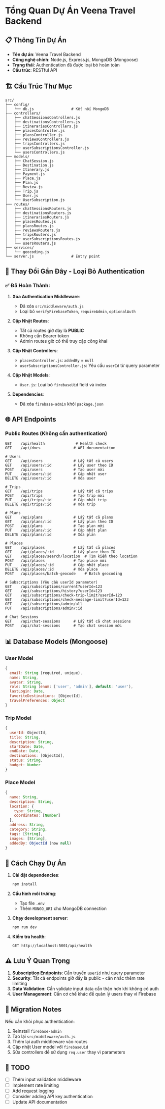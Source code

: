# Tổng Quan Dự Án Veena Travel Backend

## 📋 Thông Tin Dự Án
- **Tên dự án**: Veena Travel Backend
- **Công nghệ chính**: Node.js, Express.js, MongoDB (Mongoose)
- **Trạng thái**: Authentication đã được loại bỏ hoàn toàn
- **Cấu trúc**: RESTful API

## 🏗️ Cấu Trúc Thư Mục
```
src/
├── config/
│   └── db.js                 # Kết nối MongoDB
├── controllers/
│   ├── chatSessionsControllers.js
│   ├── destinationsControllers.js
│   ├── itinerariesControllers.js
│   ├── placesController.js
│   ├── plansController.js
│   ├── reviewsControllers.js
│   ├── tripsControllers.js
│   ├── userSubscriptionsController.js
│   └── usersControllers.js
├── models/
│   ├── ChatSession.js
│   ├── Destination.js
│   ├── Itinerary.js
│   ├── Payment.js
│   ├── Place.js
│   ├── Plan.js
│   ├── Review.js
│   ├── Trip.js
│   ├── User.js
│   └── UserSubscription.js
├── routes/
│   ├── chatSessionsRouters.js
│   ├── destinationsRouters.js
│   ├── itinerariesRouters.js
│   ├── placesRoutes.js
│   ├── plansRoutes.js
│   ├── reviewsRouters.js
│   ├── tripsRouters.js
│   ├── userSubscriptionsRoutes.js
│   └── usersRouters.js
├── services/
│   └── geocoding.js
└── server.js                 # Entry point
```

## 🔧 Thay Đổi Gần Đây - Loại Bỏ Authentication

### ✅ Đã Hoàn Thành:
1. **Xóa Authentication Middleware**:
   - Đã xóa `src/middleware/auth.js`
   - Loại bỏ `verifyFirebaseToken`, `requireAdmin`, `optionalAuth`

2. **Cập Nhật Routes**:
   - Tất cả routes giờ đây là **PUBLIC**
   - Không cần Bearer token
   - Admin routes giờ có thể truy cập công khai

3. **Cập Nhật Controllers**:
   - `placesController.js`: `addedBy` = `null`
   - `userSubscriptionsController.js`: Yêu cầu `userId` từ query parameter

4. **Cập Nhật Models**:
   - `User.js`: Loại bỏ `firebaseUid` field và index

5. **Dependencies**:
   - Đã xóa `firebase-admin` khỏi `package.json`

## 🌐 API Endpoints

### Public Routes (Không cần authentication)
```
GET    /api/health              # Health check
GET    /api/docs               # API documentation

# Users
GET    /api/users              # Lấy tất cả users
GET    /api/users/:id          # Lấy user theo ID
POST   /api/users              # Tạo user mới
PUT    /api/users/:id          # Cập nhật user
DELETE /api/users/:id          # Xóa user

# Trips
GET    /api/trips              # Lấy tất cả trips
POST   /api/trips              # Tạo trip mới
PUT    /api/trips/:id          # Cập nhật trip
DELETE /api/trips/:id          # Xóa trip

# Plans
GET    /api/plans              # Lấy tất cả plans
GET    /api/plans/:id          # Lấy plan theo ID
POST   /api/plans              # Tạo plan mới
PUT    /api/plans/:id          # Cập nhật plan
DELETE /api/plans/:id          # Xóa plan

# Places
GET    /api/places             # Lấy tất cả places
GET    /api/places/:id         # Lấy place theo ID
GET    /api/places/search/location  # Tìm kiếm theo location
POST   /api/places             # Tạo place mới
PUT    /api/places/:id         # Cập nhật place
DELETE /api/places/:id         # Xóa place
POST   /api/places/batch-geocode    # Batch geocoding

# Subscriptions (Yêu cầu userId parameter)
GET    /api/subscriptions/current?userId=123
GET    /api/subscriptions/history?userId=123
GET    /api/subscriptions/check-trip-limit?userId=123
GET    /api/subscriptions/check-message-limit?userId=123
GET    /api/subscriptions/admin/all
PUT    /api/subscriptions/admin/:id

# Chat Sessions
GET    /api/chat-sessions      # Lấy tất cả chat sessions
POST   /api/chat-sessions      # Tạo chat session mới
```

## 📊 Database Models (Mongoose)

### User Model
```javascript
{
  email: String (required, unique),
  name: String,
  avatar: String,
  role: String (enum: ['user', 'admin'], default: 'user'),
  lastLogin: Date,
  favoriteDestinations: [ObjectId],
  travelPreferences: Object
}
```

### Trip Model
```javascript
{
  userId: ObjectId,
  title: String,
  description: String,
  startDate: Date,
  endDate: Date,
  destinations: [ObjectId],
  status: String,
  budget: Number
}
```

### Place Model
```javascript
{
  name: String,
  description: String,
  location: {
    type: String,
    coordinates: [Number]
  },
  address: String,
  category: String,
  tags: [String],
  images: [String],
  addedBy: ObjectId (now null)
}
```

## 🚀 Cách Chạy Dự Án

1. **Cài đặt dependencies**:
   ```bash
   npm install
   ```

2. **Cấu hình môi trường**:
   - Tạo file `.env`
   - Thêm `MONGO_URI` cho MongoDB connection

3. **Chạy development server**:
   ```bash
   npm run dev
   ```

4. **Kiểm tra health**:
   ```
   GET http://localhost:5001/api/health
   ```

## ⚠️ Lưu Ý Quan Trọng

1. **Subscription Endpoints**: Cần truyền `userId` như query parameter
2. **Security**: Tất cả endpoints giờ đây là public - cân nhắc thêm rate limiting
3. **Data Validation**: Cần validate input data cẩn thận hơn khi không có auth
4. **User Management**: Cần cơ chế khác để quản lý users thay vì Firebase

## 🔄 Migration Notes

Nếu cần khôi phục authentication:
1. Reinstall `firebase-admin`
2. Tạo lại `src/middleware/auth.js`
3. Thêm lại auth middleware vào routes
4. Cập nhật User model với `firebaseUid`
5. Sửa controllers để sử dụng `req.user` thay vì parameters

## 📝 TODO

- [ ] Thêm input validation middleware
- [ ] Implement rate limiting
- [ ] Add request logging
- [ ] Consider adding API key authentication
- [ ] Update API documentation
